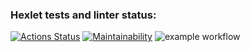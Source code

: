 ### Hexlet tests and linter status:
[![Actions Status](https://github.com/redaktorscha/frontend-project-lvl1/workflows/hexlet-check/badge.svg)](https://github.com/redaktorscha/frontend-project-lvl1/actions)
[![Maintainability](https://api.codeclimate.com/v1/badges/a99a88d28ad37a79dbf6/maintainability)](https://codeclimate.com/github/codeclimate/codeclimate/maintainability)
![example workflow](https://github.com/redaktorscha/frontend-project-lvl1/actions/workflows/nodejs/badge.svg)